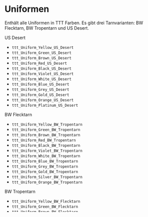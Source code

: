 # Uniformen

Enthält alle Uniformen in TTT Farben. Es gibt drei Tarnvarianten: BW Flecktarn, BW Tropentarn und US Desert.

US Desert

- `ttt_Uniform_Yellow_US_Desert`
- `ttt_Uniform_Green_US_Desert`
- `ttt_Uniform_Brown_US_Desert`
- `ttt_Uniform_Red_US_Desert`
- `ttt_Uniform_Black_US_Desert`
- `ttt_Uniform_Violet_US_Desert`
- `ttt_Uniform_White_US_Desert`
- `ttt_Uniform_Blue_US_Desert`
- `ttt_Uniform_Grey_US_Desert`
- `ttt_Uniform_Gold_US_Desert`
- `ttt_Uniform_Orange_US_Desert`
- `ttt_Uniform_Platinum_US_Desert`

BW Flecktarn

- `ttt_Uniform_Yellow_BW_Tropentarn`
- `ttt_Uniform_Green_BW_Tropentarn`
- `ttt_Uniform_Brown_BW_Tropentarn`
- `ttt_Uniform_Red_BW_Tropentarn`
- `ttt_Uniform_Black_BW_Tropentarn`
- `ttt_Uniform_Violet_BW_Tropentarn`
- `ttt_Uniform_White_BW_Tropentarn`
- `ttt_Uniform_Blue_BW_Tropentarn`
- `ttt_Uniform_Grey_BW_Tropentarn`
- `ttt_Uniform_Gold_BW_Tropentarn`
- `ttt_Uniform_Silver_BW_Tropentarn`
- `ttt_Uniform_Orange_BW_Tropentarn`

BW Tropentarn

- `ttt_Uniform_Yellow_BW_Flecktarn`
- `ttt_Uniform_Green_BW_Flecktarn`
- `ttt_Uniform_Brown_BW_Flecktarn`
- `ttt_Uniform_Red_BW_Flecktarn`
- `ttt_Uniform_Black_BW_Flecktarn`
- `ttt_Uniform_Blue_BW_Flecktarn`
- `ttt_Uniform_Violet_BW_Flecktarn`
- `ttt_Uniform_White_BW_Flecktarn`
- `ttt_Uniform_Grey_BW_Flecktarn`
- `ttt_Uniform_Gold_BW_Flecktarn`
- `ttt_Uniform_Orange_BW_Flecktarn`

Piloten

- `ttt_Uniform_Platinum_Pilot`

## Maintainers

- Andx
